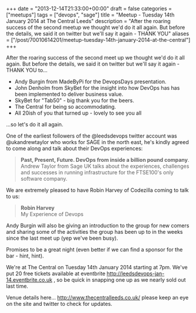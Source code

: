 +++
date = "2013-12-14T21:33:00+00:00"
draft = false
categories = ["meetups"]
tags = ["devops", "sage"]
title = "Meetup - Tuesday 14th January 2014 at The Central Leeds"
description = "After the roaring success of the second meetup we thought we'd do it all again. But before the details, we said it on twitter but we'll say it again - THANK YOU"
aliases = ["/post/70010614201/meetup-tuesday-14th-january-2014-at-the-central"]
+++
<p>After the roaring success of the second meet up we thought we'd do it all again. But before the details, we said it on twitter but we'll say it again - THANK YOU to...</p>
<ul>
<li>Andy Burgin from MadeByPi for the DevopsDays presentation.</li>
<li>John Denholm from SkyBet for the insight into how DevOps has has been implemented to deliver business value.</li>
<li>SkyBet for "Tab50" - big thank you for the beers.</li>
<li>The Central for being so accommodating.</li>
<li>All 20ish of you that turned up - lovely to see you all</li>
</ul>
<p>...so let's do it all again.<!-- more --></p>
<p>One of the earliest followers of the @leedsdevops twitter account was @ukandrewtaylor who works for SAGE in the north east, he's kindly agreed to come along and talk about their DevOps experiences:</p>
<blockquote>
<p><strong>Past, Present, Future. DevOps from inside a billion pound company</strong>.<br />Andrew Taylor from Sage UK talks about the experiences, challenges and successes in running infrastructure for the FTSE100's only software company.</p>
</blockquote>
<p>We are extremely pleased to have Robin Harvey of Codezilla coming to talk to us:</p>
<blockquote>
<p><strong>Robin Harvey</strong><br />My Experience of Devops</p>
</blockquote>
<p>Andy Burgin will also be giving an introduction to the group for new comers and sharing some of the activities the group has been up to in the weeks since the last meet up (yep we've been busy).</p>
<p>Promises to be a great night (even better if we can find a sponsor for the bar - hint, hint).</p>
<p>We're at The Central on Tuesday 14th January 2014 starting at 7pm. We've put 20 free tickets available at eventbrite <a href="http://leedsdevops.eventbrite.co.uk">http://leedsdevops-jan-14.eventbrite.co.uk</a> , so be quick in snapping one up as we nearly sold out last time.</p>
<p>Venue details here&hellip; <a href="http://www.thecentralleeds.co.uk/">http://www.thecentralleeds.co.uk/</a> please keep an eye on the site and twitter to check for updates.</p>

